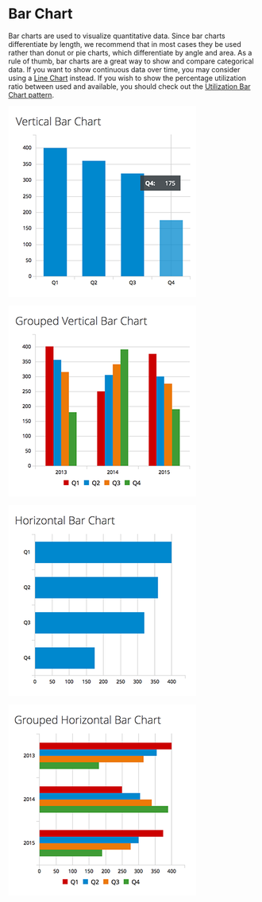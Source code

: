 # Bar Chart

Bar charts are used to visualize quantitative data. Since bar charts differentiate by length, we recommend that in most cases they be used rather than donut or pie charts, which differentiate by angle and area. As a rule of thumb, bar charts are a great way to show and compare categorical data. If you want to show continuous data over time, you may consider using a [Line Chart](http://www.patternfly.org/pattern-library/data-visualization/line-chart/#/api) instead. If you wish to show the percentage utilization ratio between used and available, you should check out the [Utilization Bar Chart pattern](https://www.patternfly.org/pattern-library/data-visualization/utilization-bar-chart).

![#vertical-bar-chart](img/vertical-bar-chart.png)

![#grouped-vertical-bar-chart](img/grouped-vertical-bar-chart.png)

![#horizontal-bar-chart](img/horizontal-bar-chart.png)

![#grouped-horizontal-bar-chart](img/grouped-horizontal-bar-chart.png)
